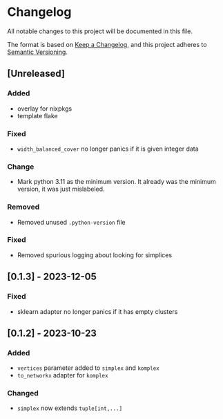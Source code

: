 # Changelog

All notable changes to this project will be documented in this file.

The format is based on [Keep a Changelog](https://keepachangelog.com/en/1.0.0/),
and this project adheres to [Semantic Versioning](https://semver.org/spec/v2.0.0.html).

## [Unreleased]

### Added

- overlay for nixpkgs
- template flake

### Fixed

- `width_balanced_cover` no longer panics if it is given integer data

### Change

- Mark python 3.11 as the minimum version. It already was the minimum version, it was just mislabeled.

### Removed

- Removed unused `.python-version` file

### Fixed

- Removed spurious logging about looking for simplices

## [0.1.3] - 2023-12-05

### Fixed

- sklearn adapter no longer panics if it has empty clusters

## [0.1.2] - 2023-10-23

### Added

- `vertices` parameter added to `simplex` and `komplex`
- `to_networkx` adapter for `komplex`

### Changed

- `simplex` now extends `tuple[int,...]`
